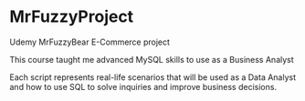 # MrFuzzyProject
Udemy MrFuzzyBear E-Commerce project

This course taught me advanced MySQL skills to use as a Business Analyst

Each script represents real-life scenarios that will be used as a Data Analyst and how to use SQL to solve inquiries and improve business decisions.

